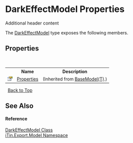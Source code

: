 # DarkEffectModel Properties
Additional header content 

The <a href="14892ee7-bedb-15af-9c88-4f5ae17fd389">DarkEffectModel</a> type exposes the following members.


## Properties
&nbsp;<table><tr><th></th><th>Name</th><th>Description</th></tr><tr><td>![Public property](media/pubproperty.gif "Public property")</td><td><a href="7e88785e-5670-4515-defa-d3f60ae16111">Properties</a></td><td> (Inherited from <a href="6632f561-4175-f1f2-939c-ac8b10159529">BaseModel(T)</a>.)</td></tr></table>&nbsp;
<a href="#darkeffectmodel-properties">Back to Top</a>

## See Also


#### Reference
<a href="14892ee7-bedb-15af-9c88-4f5ae17fd389">DarkEffectModel Class</a><br /><a href="ef57ffcc-e95e-b212-5a46-9aa6f5a3511f">iTin.Export.Model Namespace</a><br />
